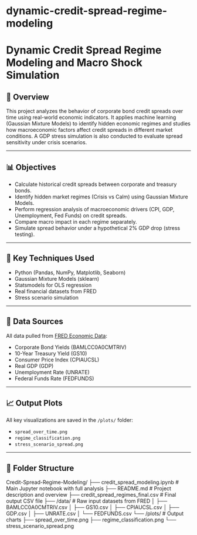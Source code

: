 # dynamic-credit-spread-regime-modeling
# Dynamic Credit Spread Regime Modeling and Macro Shock Simulation

## 📌 Overview

This project analyzes the behavior of corporate bond credit spreads over time using real-world economic indicators. It applies machine learning (Gaussian Mixture Models) to identify hidden economic regimes and studies how macroeconomic factors affect credit spreads in different market conditions. A GDP stress simulation is also conducted to evaluate spread sensitivity under crisis scenarios.

---

## 📊 Objectives

- Calculate historical credit spreads between corporate and treasury bonds.
- Identify hidden market regimes (Crisis vs Calm) using Gaussian Mixture Models.
- Perform regression analysis of macroeconomic drivers (CPI, GDP, Unemployment, Fed Funds) on credit spreads.
- Compare macro impact in each regime separately.
- Simulate spread behavior under a hypothetical 2% GDP drop (stress testing).

---

## 🧠 Key Techniques Used

- Python (Pandas, NumPy, Matplotlib, Seaborn)
- Gaussian Mixture Models (sklearn)
- Statsmodels for OLS regression
- Real financial datasets from FRED
- Stress scenario simulation

---

## 📂 Data Sources

All data pulled from [FRED Economic Data](https://fred.stlouisfed.org/):

- Corporate Bond Yields (BAMLCC0A0CMTRIV)
- 10-Year Treasury Yield (GS10)
- Consumer Price Index (CPIAUCSL)
- Real GDP (GDP)
- Unemployment Rate (UNRATE)
- Federal Funds Rate (FEDFUNDS)

---

## 📈 Output Plots

All key visualizations are saved in the `/plots/` folder:

- `spread_over_time.png`
- `regime_classification.png`
- `stress_scenario_spread.png`

---

## 🔬 Folder Structure

Credit-Spread-Regime-Modeling/
├── credit_spread_modeling.ipynb        # Main Jupyter notebook with full analysis
├── README.md                           # Project description and overview
├── credit_spread_regimes_final.csv     # Final output CSV file
├── /data/                              # Raw input datasets from FRED
│   ├── BAMLCC0A0CMTRIV.csv
│   ├── GS10.csv
│   ├── CPIAUCSL.csv
│   ├── GDP.csv
│   ├── UNRATE.csv
│   └── FEDFUNDS.csv
└── /plots/                             # Output charts
    ├── spread_over_time.png
    ├── regime_classification.png
    └── stress_scenario_spread.png


